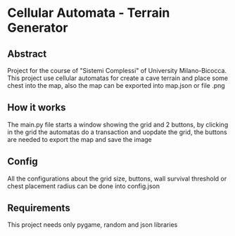 # Cellular Automata - Terrain Generator
## Abstract
Project for the course of "Sistemi Complessi" of University Milano-Bicocca.
This project use cellular automatas for create a cave terrain and place some chest into the map, also the map can be exported into map.json or file .png

## How it works
The main.py file starts a window showing the grid and 2 buttons, by clicking in the grid the automatas do a transaction and uopdate the grid, the buttons are needed to export the map and save the image

## Config
All the configurations about the grid size, buttons, wall survival threshold or chest placement radius can be done into config.json

## Requirements
This project needs only pygame, random and json libraries
